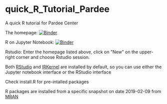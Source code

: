 # quick_R_Tutorial_Pardee

A quick R tutorial for Pardee Center


The homepage: [![Binder](https://mybinder.org/badge_logo.svg)](https://mybinder.org/v2/gh/quciet/quick_R_Tutorial_Pardee/master)


R on Jupyter Notebook: [![Binder](https://mybinder.org/badge_logo.svg)](https://mybinder.org/v2/gh/quciet/quick_R_Tutorial_Pardee/master?filepath=R%20Tutorial%201%20Pardee.ipynb)


Rstudio: Enter the homepage listed above, click on "New" on the upper-right corner and choose Rstudio session.






Both [RStudio](https://www.rstudio.com/) and [IRKernel](https://irkernel.github.io/)
are installed by default, so you can use either the Jupyter notebook interface or
the RStudio interface

Check install.R for pre-intalled packages

R packages are installed from a specific snapshot on date 2019-02-09 from [MRAN](https://mran.microsoft.com/documents/rro/reproducibility)
